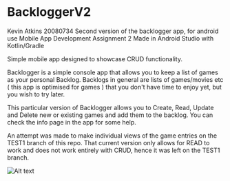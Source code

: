 # BackloggerV2
Kevin Atkins 20080734
Second version of the backlogger app, for android use
Mobile App Development Assignment 2 Made in Android Studio with Kotlin/Gradle

Simple mobile app designed to showcase CRUD functionality.

Backlogger is a simple console app that allows you to keep a list of games as your personal Backlog. Backlogs in general are lists of games/movies etc ( this app is optimised for games ) that you don't have time to enjoy yet, but you wish to try later.

This particular version of Backlogger allows you to Create, Read, Update and Delete new or existing games and add them to the backlog. You can check the info page in the app for some help.

An attempt was made to make individual views of the game entries on the TEST1 branch of this repo. That current version
only allows for READ to work and does not work entirely with CRUD, hence it was left on the TEST1 branch.

![Alt text](relative/path/to/img.jpg?raw=true "Title")
